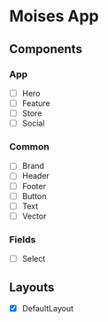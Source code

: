 # Moises App

## Components

### App

- [ ] Hero
- [ ] Feature
- [ ] Store
- [ ] Social

### Common

- [ ] Brand
- [ ] Header
- [ ] Footer
- [ ] Button
- [ ] Text
- [ ] Vector

### Fields

- [ ] Select

## Layouts

- [x] DefaultLayout
